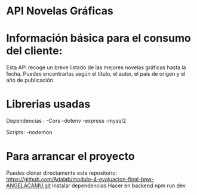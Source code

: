# API Novelas Gráficas

# Información básica para el consumo del cliente:
Esta API recoge un breve listado de las mejores novelas gráficas hasta la fecha.
Puedes encontrarlas según el título, el autor, el país de origen y el año de publicación.

# Librerias usadas

  Dependencias : 
  -Cors
  -dotenv
  -express
  -mysql2

  Scripts:
  -nodemon

# Para arrancar el proyecto
 Puedes clonar directamente este repositorio: https://github.com/Adalab/modulo-4-evaluacion-final-bpw-ANGELACAMU.git
 Instalar dependencias
 Hacer en backend npm run dev
 
